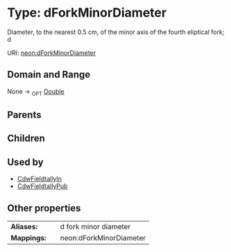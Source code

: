
# Type: dForkMinorDiameter


Diameter, to the nearest 0.5 cm, of the minor axis of the fourth eliptical fork; d

URI: [neon:dForkMinorDiameter](https://data.neonscience.org/dForkMinorDiameter)


## Domain and Range

None ->  <sub>OPT</sub> [Double](types/Double.md)

## Parents


## Children


## Used by

 * [CdwFieldtallyIn](CdwFieldtallyIn.md)
 * [CdwFieldtallyPub](CdwFieldtallyPub.md)

## Other properties

|  |  |  |
| --- | --- | --- |
| **Aliases:** | | d fork minor diameter |
| **Mappings:** | | neon:dForkMinorDiameter |

